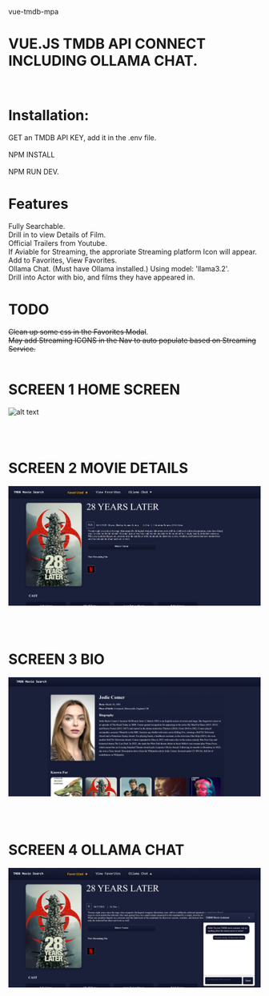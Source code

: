 vue-tmdb-mpa
# VUE.JS TMDB API CONNECT INCLUDING OLLAMA CHAT.
<br>

# Installation:
GET an TMDB API KEY, add it in the .env file.<br><br>
NPM INSTALL<br><br>
NPM RUN DEV.<br>

# Features
Fully Searchable.<br>
Drill in to view Details of Film.<br>
Official Trailers from Youtube.<br>
If Aviable for Streaming, the approriate Streaming platform Icon will appear.<br>
Add to Favorites, View Favorites.<br>
Ollama Chat. (Must have Ollama installed.) Using model: 'llama3.2'.<br>
Drill into Actor with bio, and films they have appeared in.
<br>

# TODO
~~Clean up some css in the Favorites Modal~~.<br>
~~May add Streaming ICONS in the Nav to auto populate based on Streaming Service.~~
<br><br>

# SCREEN 1 HOME SCREEN

![alt text](https://github.com/nytegoth1/vue-tmdb-mpa/blob/main/images/home2.png?raw=true)

<br><br>

# SCREEN 2 MOVIE DETAILS

![alt text](https://github.com/nytegoth1/vue-tmdb-mpa/blob/main/images/details2.png?raw=true)

<br><br>

# SCREEN 3 BIO

![alt text](https://github.com/nytegoth1/vue-tmdb-mpa/blob/main/images/bio2.png?raw=true)

<br><br>

# SCREEN 4 OLLAMA CHAT

![alt text](https://github.com/nytegoth1/vue-tmdb-mpa/blob/main/images/chat2.png?raw=true)
